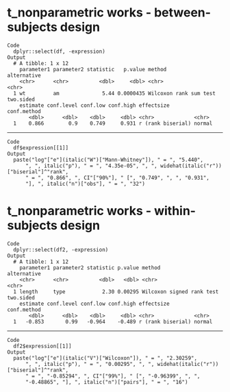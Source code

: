 # t_nonparametric works - between-subjects design

    Code
      dplyr::select(df, -expression)
    Output
      # A tibble: 1 x 12
        parameter1 parameter2 statistic   p.value method                 alternative
        <chr>      <chr>          <dbl>     <dbl> <chr>                  <chr>      
      1 wt         am              5.44 0.0000435 Wilcoxon rank sum test two.sided  
        estimate conf.level conf.low conf.high effectsize        conf.method
           <dbl>      <dbl>    <dbl>     <dbl> <chr>             <chr>      
      1    0.866        0.9    0.749     0.931 r (rank biserial) normal     

---

    Code
      df$expression[[1]]
    Output
      paste("log"["e"](italic("W")["Mann-Whitney"]), " = ", "5.440", 
          ", ", italic("p"), " = ", "4.35e-05", ", ", widehat(italic("r"))["biserial"]^"rank", 
          " = ", "0.866", ", CI"["90%"], " [", "0.749", ", ", "0.931", 
          "], ", italic("n")["obs"], " = ", "32")

# t_nonparametric works - within-subjects design

    Code
      dplyr::select(df2, -expression)
    Output
      # A tibble: 1 x 12
        parameter1 parameter2 statistic p.value method                    alternative
        <chr>      <chr>          <dbl>   <dbl> <chr>                     <chr>      
      1 length     type            2.30 0.00295 Wilcoxon signed rank test two.sided  
        estimate conf.level conf.low conf.high effectsize        conf.method
           <dbl>      <dbl>    <dbl>     <dbl> <chr>             <chr>      
      1   -0.853       0.99   -0.964    -0.489 r (rank biserial) normal     

---

    Code
      df2$expression[[1]]
    Output
      paste("log"["e"](italic("V")["Wilcoxon"]), " = ", "2.30259", 
          ", ", italic("p"), " = ", "0.00295", ", ", widehat(italic("r"))["biserial"]^"rank", 
          " = ", "-0.85294", ", CI"["99%"], " [", "-0.96399", ", ", 
          "-0.48865", "], ", italic("n")["pairs"], " = ", "16")

